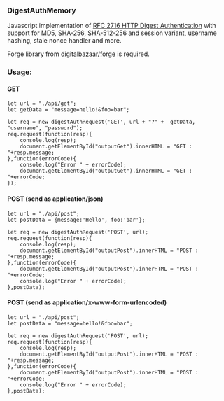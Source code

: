 ### DigestAuthMemory

Javascript implementation of 
[RFC 2716 HTTP Digest Authentication](https://datatracker.ietf.org/doc/html/rfc7616) 
with support for MD5, SHA-256, SHA-512-256 and session variant, username hashing, 
stale nonce handler and more.

Forge library from [digitalbazaar/forge](https://github.com/digitalbazaar/forge) is 
required.

### Usage:

#### GET
```
let url = "./api/get";
let getData = "message=hello!&foo=bar";

let req = new digestAuthRequest('GET', url + "?" +  getData, "username", "password");
req.request(function(resp){
    console.log(resp);
    document.getElementById("outputGet").innerHTML = "GET : "+resp.message;
},function(errorCode){
    console.log("Error " + errorCode);
    document.getElementById("outputGet").innerHTML = "GET : "+errorCode;
});
```

#### POST (send as application/json)
```
let url = "./api/post";
let postData = {message:'Hello', foo:'bar'};

let req = new digestAuthRequest('POST', url);
req.request(function(resp){
    console.log(resp);
    document.getElementById("outputPost").innerHTML = "POST : "+resp.message;
},function(errorCode){
    document.getElementById("outputPost").innerHTML = "POST : "+errorCode;
    console.log("Error " + errorCode);
},postData);
```

#### POST (send as application/x-www-form-urlencoded)
```
let url = "./api/post";
let postData = "message=hello!&foo=bar";

let req = new digestAuthRequest('POST', url);
req.request(function(resp){
    console.log(resp);
    document.getElementById("outputPost").innerHTML = "POST : "+resp.message;
},function(errorCode){
    document.getElementById("outputPost").innerHTML = "POST : "+errorCode;
    console.log("Error " + errorCode);
},postData);
```